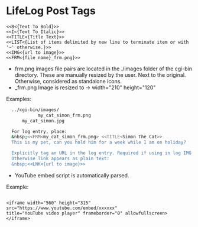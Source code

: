 # LifeLog Post Tags

```CNF
<<B<{Text To Bold}>>
<<I<{Text To Italic}>>
<<TITLE<{Title Text}>>
<<LIST<{List of items delimited by new line to terminate item or with '~' otherwise.}>>
<<IMG<{url to image}>>
<<FRM<{file name}_frm.png}>>
```

* frm.png images file pairs are located in the ./images folder of the cgi-bin directory. These are manually resized by the user. Next to the original. Otherwise, considered as standalone icons.
* _frm.png Image is resized to -> width="210" height="120"

Examples:

```sh
  ../cgi-bin/images/
			my_cat_simon_frm.png
      my_cat_simon.jpg

  For log entry, place:
  &nbsp;<<FRM<my_cat_simon_frm.png> <<TITLE<Simon The Cat>>
  This is my pet, can you hold him for a week while I am on holiday?

  Explicitly tag an URL in the log entry. Required if using in log IMG or FRM tags. 
  Otherwise link appears as plain text:
  &nbsp;<<LNK<{url to image}>>

```

* YouTube embed script is automatically parsed.

Example:

```pre

<iframe width="560" height="315" 
src="https://www.youtube.com/embed/xxxxxx" 
title="YouTube video player" frameborder="0" allowfullscreen>
</iframe>

```
